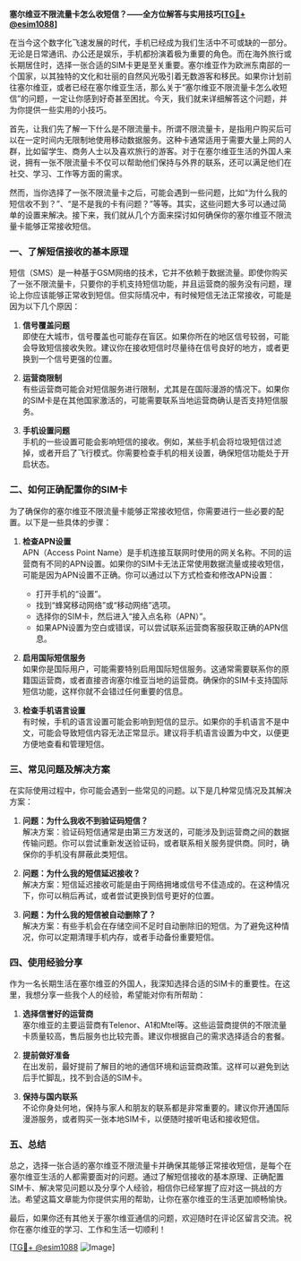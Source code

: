 **塞尔维亚不限流量卡怎么收短信？——全方位解答与实用技巧[[TG💪+ @esim1088](https://t.me/s/esim1088)]**

在当今这个数字化飞速发展的时代，手机已经成为我们生活中不可或缺的一部分。无论是日常通讯、办公还是娱乐，手机都扮演着极为重要的角色。而在海外旅行或长期居住时，选择一张合适的SIM卡更是至关重要。塞尔维亚作为欧洲东南部的一个国家，以其独特的文化和壮丽的自然风光吸引着无数游客和移民。如果你计划前往塞尔维亚，或者已经在塞尔维亚生活，那么关于“塞尔维亚不限流量卡怎么收短信”的问题，一定让你感到好奇甚至困扰。今天，我们就来详细解答这个问题，并为你提供一些实用的小技巧。

首先，让我们先了解一下什么是不限流量卡。所谓不限流量卡，是指用户购买后可以在一定时间内无限制地使用移动数据服务。这种卡通常适用于需要大量上网的人群，比如留学生、商务人士以及喜欢旅行的游客。对于在塞尔维亚生活的外国人来说，拥有一张不限流量卡不仅可以帮助他们保持与外界的联系，还可以满足他们在社交、学习、工作等方面的需求。

然而，当你选择了一张不限流量卡之后，可能会遇到一些问题，比如“为什么我的短信收不到？”、“是不是我的卡有问题？”等等。其实，这些问题大多可以通过简单的设置来解决。接下来，我们就从几个方面来探讨如何确保你的塞尔维亚不限流量卡能够正常接收短信。

### **一、了解短信接收的基本原理**

短信（SMS）是一种基于GSM网络的技术，它并不依赖于数据流量。即使你购买了一张不限流量卡，只要你的手机支持短信功能，并且运营商的服务没有问题，理论上你应该能够正常收到短信。但实际情况中，有时候短信无法正常接收，可能是因为以下几个原因：

1. **信号覆盖问题**  
   即使在大城市，信号覆盖也可能存在盲区。如果你所在的地区信号较弱，可能会导致短信接收失败。建议你在接收短信时尽量待在信号良好的地方，或者更换到一个信号更强的位置。

2. **运营商限制**  
   有些运营商可能会对短信服务进行限制，尤其是在国际漫游的情况下。如果你的SIM卡是在其他国家激活的，可能需要联系当地运营商确认是否支持短信服务。

3. **手机设置问题**  
   手机的一些设置可能会影响短信的接收。例如，某些手机会将垃圾短信过滤掉，或者开启了飞行模式。你需要检查手机的相关设置，确保短信功能处于开启状态。

### **二、如何正确配置你的SIM卡**

为了确保你的塞尔维亚不限流量卡能够正常接收短信，你需要进行一些必要的配置。以下是一些具体的步骤：

1. **检查APN设置**  
   APN（Access Point Name）是手机连接互联网时使用的网关名称。不同的运营商有不同的APN设置。如果你的SIM卡无法正常使用数据流量或接收短信，可能是因为APN设置不正确。你可以通过以下方式检查和修改APN设置：
   - 打开手机的“设置”。
   - 找到“蜂窝移动网络”或“移动网络”选项。
   - 选择你的SIM卡，然后进入“接入点名称（APN）”。
   - 如果APN设置为空白或错误，可以尝试联系运营商客服获取正确的APN信息。

2. **启用国际短信服务**  
   如果你是国际用户，可能需要特别启用国际短信服务。这通常需要联系你的原籍国运营商，或者直接咨询塞尔维亚当地的运营商。确保你的SIM卡支持国际短信功能，这样你就不会错过任何重要的信息。

3. **检查手机语言设置**  
   有时候，手机的语言设置可能会影响到短信的显示。如果你的手机语言不是中文，可能会导致短信内容无法正常显示。建议将手机语言设置为中文，以便更方便地查看和管理短信。

### **三、常见问题及解决方案**

在实际使用过程中，你可能会遇到一些常见的问题。以下是几种常见情况及其解决方案：

1. **问题：为什么我收不到验证码短信？**  
   解决方案：验证码短信通常是由第三方发送的，可能涉及到运营商之间的数据传输问题。你可以尝试重新发送验证码，或者联系相关服务提供商。同时，确保你的手机没有屏蔽此类短信。

2. **问题：为什么我的短信延迟接收？**  
   解决方案：短信延迟接收可能是由于网络拥堵或信号不佳造成的。在这种情况下，你可以稍后再试，或者尝试更换到信号更好的位置。

3. **问题：为什么我的短信被自动删除了？**  
   解决方案：有些手机会在存储空间不足时自动删除旧的短信。为了避免这种情况，你可以定期清理手机内存，或者手动备份重要短信。

### **四、使用经验分享**

作为一名长期生活在塞尔维亚的外国人，我深知选择合适的SIM卡的重要性。在这里，我想分享一些我个人的经验，希望能对你有所帮助：

1. **选择信誉好的运营商**  
   塞尔维亚的主要运营商有Telenor、A1和Mtel等。这些运营商提供的不限流量卡质量较高，售后服务也比较完善。建议你根据自己的需求选择适合的套餐。

2. **提前做好准备**  
   在出发前，最好提前了解目的地的通信环境和运营商政策。这样可以避免到达后手忙脚乱，找不到合适的SIM卡。

3. **保持与国内联系**  
   不论你身处何地，保持与家人和朋友的联系都是非常重要的。建议你开通国际漫游服务，或者购买一张本地SIM卡，以便随时接听电话和接收短信。

### **五、总结**

总之，选择一张合适的塞尔维亚不限流量卡并确保其能够正常接收短信，是每个在塞尔维亚生活的人都需要面对的问题。通过了解短信接收的基本原理、正确配置SIM卡、解决常见问题以及分享个人经验，相信你已经掌握了应对这一挑战的方法。希望这篇文章能为你提供实用的帮助，让你在塞尔维亚的生活更加顺畅愉快。

最后，如果你还有其他关于塞尔维亚通信的问题，欢迎随时在评论区留言交流。祝你在塞尔维亚的学习、工作和生活一切顺利！

[[TG💪+ @esim1088](https://t.me/s/esim1088) ![Image](https://i.postimg.cc/4NQfJmqS/Snipaste-2025-05-13-00-14-12.png)]